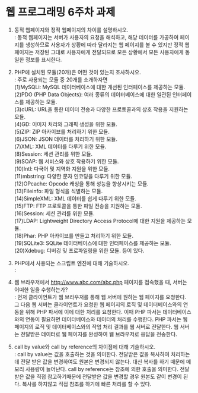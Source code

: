 

# 웹 프로그래밍 6주차 과제

1. 동적 웹페이지와 정적 웹페이지의 차이를 설명하시오.<br>
: 동적 웹페이지는 서버가 사용자의 요청을 해석하고, 해당 데이터를 가공하여 페이지를 생성하므로 사용자가 상황에 따라 달라지는 웹 페이지를 볼 수 있지만 정적 웹페이지는 저장된 그대로 사용자에게 전달되므로 모든 상황에서 모든 사용자에게 동일한 정보를 표시한다.

2. PHP에 설치된 모듈(20개)은 어떤 것이 있는지 조사하시오.<br>
: 주로 사용되는 모듈 중 20개를 소개하자면<br>
(1)MySQLi: MySQL 데이터베이스에 대한 개선된 인터페이스를 제공하는 모듈.<br>
(2)PDO (PHP Data Objects): 여러 종류의 데이터베이스에 대한 일관된 인터페이스를 제공하는 모듈.<br>
(3)cURL: URL을 통한 데이터 전송과 다양한 프로토콜과의 상호 작용을 지원하는 모듈.<br>
(4)GD: 이미지 처리와 그래픽 생성을 위한 모듈.<br>
(5)ZIP: ZIP 아카이브를 처리하기 위한 모듈.<br>
(6)JSON: JSON 데이터를 처리하기 위한 모듈.<br>
(7)XML: XML 데이터를 다루기 위한 모듈.<br>
(8)Session: 세션 관리를 위한 모듈.<br>
(9)SOAP: 웹 서비스와 상호 작용하기 위한 모듈.<br>
(10)Intl: 다국어 및 지역화 지원을 위한 모듈.<br>
(11)mbstring: 다양한 문자 인코딩을 다루기 위한 모듈.<br>
(12)OPcache: Opcode 캐싱을 통해 성능을 향상시키는 모듈.<br>
(13)Fileinfo: 파일 형식을 식별하는 모듈.<br>
(14)SimpleXML: XML 데이터를 쉽게 다루기 위한 모듈.<br>
(15)FTP: FTP 프로토콜을 통한 파일 전송을 지원하는 모듈.<br>
(16)Session: 세션 관리를 위한 모듈.<br>
(17)LDAP: Lightweight Directory Access Protocol에 대한 지원을 제공하는 모듈.<br>
(18)Phar: PHP 아카이브를 만들고 처리하기 위한 모듈.<br>
(19)SQLite3: SQLite 데이터베이스에 대한 인터페이스를 제공하는 모듈.<br>
(20)Xdebug: 디버깅 및 프로파일링을 위한 모듈. 등이 있다.<br>

3. PHP에서 사용되는 스크립트 엔진에 대해 기술하시오.<br>
:

4. 웹 브라우저에서 http://www.abc.com/abc.php 페이지를 접속했을 때, 서버는 어떠한 일을 수행하는가?<br>
: 먼저 클라이언트가 웹 브라우저를 통해 웹 서버에 원하는 웹 페이지를 요청한다.
그 다음 웹 서버는 클라이언트가 요청한 웹 페이지의 로직 및 데이터베이스와의 연동을 위해 PHP 파서에 이에 대한 처리를 요청한다.
이때 PHP 파서는 데이터베이스와의 연동이 필요하면 데이터베이스와 데이터의 처리를 수행한다. PHP 파서는 웹 페이지의 로직 및 데이터베이스와의 작업 처리 결과를 웹 서버로 전달한다.
웹 서버는 전달받은 데이터로 웹 페이지를 완성하여 웹 브라우저로 응답을 전송한다.

5. call by value와 call by reference의 차이점에 대해 기술하시오.<br>
: call by value는 값을 호출하는 것을 의미한다. 전달받은 값을 복사하여 처리하는데 전달 받은 값을 변경하여도 원본은 변경되지 않는다. 대신 복사를 하기 때문에 메모리 사용량이 늘어난다. call by reference는 참조에 의한 호출을 의미한다. 전달받은 값을 직접 참고하기때문에 전달받은 값을 변경할 경우 원본도 같이 변경이 된다. 복사를 하지않고 직접 참조를 하기에 빠른 처리를 할 수 있다.   
